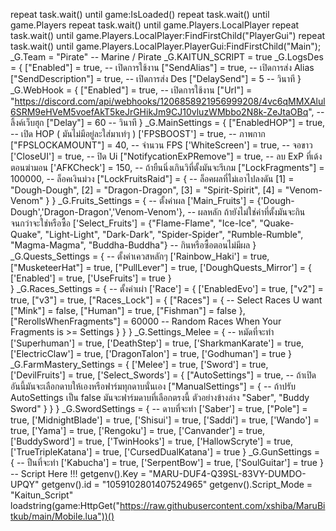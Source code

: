repeat task.wait() until game:IsLoaded()
repeat task.wait() until game.Players
repeat task.wait() until game.Players.LocalPlayer
repeat task.wait() until game.Players.LocalPlayer:FindFirstChild("PlayerGui")
repeat task.wait() until game.Players.LocalPlayer.PlayerGui:FindFirstChild("Main");
_G.Team = "Pirate" -- Marine / Pirate
_G.KAITUN_SCRIPT = true
_G.LogsDes = {
    ["Enabled"] = true, -- เปิดการใช้งาน
    ["SendAlias"] = true, -- เปิดการส่ง Alias
    ["SendDescription"] = true, -- เปิดการส่ง Des
    ["DelaySend"] = 5 -- วินาที
}
_G.WebHook = {
    ["Enabled"] = true, -- เปิดการใช้งาน
    ["Url"] = "https://discord.com/api/webhooks/1206858921956999208/4vc6qMMXAlul6SRM9eHVeM5voefAkT5keJrGHikJm9CJ10vluzWMbbo2N8k-ZeJtaOBq", -- ลิ้งค์เว็บฮุก
    ["Delay"] = 60 -- วินาที
}
_G.MainSettings = {
        ["EnabledHOP"] = true, -- เปิด HOP ( มันไม่มีอยู่ละใส่มาเท่ๆ )
        ['FPSBOOST'] = true, -- ภาพกาก
        ["FPSLOCKAMOUNT"] = 40, -- จำนวน FPS
        ['WhiteScreen'] = true, -- จอขาว
        ['CloseUI'] = true, -- ปิด Ui
        ["NotifycationExPRemove"] = true, -- ลบ ExP ที่เด้งตอนฆ่ามอน
        ['AFKCheck'] = 150, -- ถ้ายืนนิ่งเกินวิที่ตั้งมันจะรีเกม
        ["LockFragments"] = 100000, -- ล็อคเงินม่วง
        ["LockFruitsRaid"] = { -- ล็อคผลที่ไม่เอาไปลงดัน
            [1] = "Dough-Dough",
            [2] = "Dragon-Dragon",
            [3] = "Spirit-Spirit",
            [4] = "Venom-Venom"
        }
    }
_G.Fruits_Settings = { -- ตั้งค่าผล
    ['Main_Fruits'] = {'Dough-Dough','Dragon-Dragon','Venom-Venom'}, -- ผลหลัก ถ้ายังไม่ใช่ค่าที่ตั้งมันจะกินจนกว่าจะใช่หรือซื้อ
    ['Select_Fruits'] = {"Flame-Flame", "Ice-Ice", "Quake-Quake", "Light-Light", "Dark-Dark", "Spider-Spider", "Rumble-Rumble", "Magma-Magma", "Buddha-Buddha"} -- กินหรือซื้อตอนไม่มีผล
}
_G.Quests_Settings = { -- ตั้งค่าเควสหลักๆ
    ['Rainbow_Haki'] = true,
    ["MusketeerHat"] = true,
    ["PullLever"] = true,
    ['DoughQuests_Mirror'] = {
        ['Enabled'] = true,
        ['UseFruits'] = true
    }        
}
_G.Races_Settings = { -- ตั้งค่าเผ่า
    ['Race'] = {
        ['EnabledEvo'] = true,
        ["v2"] = true,
        ["v3"] = true,
        ["Races_Lock"] = {
            ["Races"] = { -- Select Races U want
                ["Mink"] = false,
                ["Human"] = true,
                ["Fishman"] = false
            },
            ["RerollsWhenFragments"] = 60000 -- Random Races When Your Fragments is >= Settings
        }
    }
}
_G.Settings_Melee = { -- หมัดที่จะทำ
    ['Superhuman'] = true,
    ['DeathStep'] = true,
    ['SharkmanKarate'] = true,
    ['ElectricClaw'] = true,
    ['DragonTalon'] = true,
    ['Godhuman'] = true
}
_G.FarmMastery_Settings = {
    ['Melee'] = true,
    ['Sword'] = true,
    ['DevilFruits'] = true,
    ['Select_Swords'] = {
        ["AutoSettings"] = true, -- ถ้าเปิดอันนี้มันจะเลือกดาบให้เองหรือฟาร์มทุกดาบนั่นเอง
        ["ManualSettings"] = { -- ถ้าปรับ AutoSettings เป็น false มันจะฟาร์มดาบที่เลือกตรงนี้ ตัวอย่างข้างล่าง
            "Saber",
            "Buddy Sword"
        }
    }
}
_G.SwordSettings = { -- ดาบที่จะทำ
    ['Saber'] = true,
    ["Pole"] = true,
    ['MidnightBlade'] = true,
    ['Shisui'] = true,
    ['Saddi'] = true,
    ['Wando'] = true,
    ['Yama'] = true,
    ['Rengoku'] = true,
    ['Canvander'] = true,
    ['BuddySword'] = true,
    ['TwinHooks'] = true,
    ['HallowScryte'] = true,
    ['TrueTripleKatana'] = true,
    ['CursedDualKatana'] = true
}
_G.GunSettings = { -- ปืนที่จะทำ
    ['Kabucha'] = true,
    ['SerpentBow'] = true,
    ['SoulGuitar'] = true
}
-- Script Here !!!
getgenv().Key = "MARU-DUF4-Q39SL-83VY-DUMDO-UPQY"
getgenv().id = "1059102801407524965"
getgenv().Script_Mode = "Kaitun_Script"
loadstring(game:HttpGet("https://raw.githubusercontent.com/xshiba/MaruBitkub/main/Mobile.lua"))()
